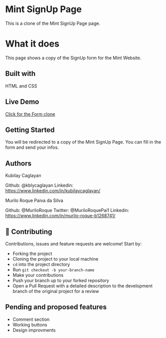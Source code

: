 # Mint SignUp Page
This is a clone of the Mint SignUp Page page.

# What it does
This page shows a copy of the SignUp form for the Mint Website.

## Built with
HTML and CSS

## Live Demo
[Click for the Form clone](https://rawcdn.githack.com/MuriloRoque/signup-form/3598a9dfce2d2af0f28fe848e748ff37f427efc9/index.html)

## Getting Started
You will be redirected to a copy of the Mint SignUp Page. You can fill in the form and send your infos.

## Authors
Kubilay Caglayan

Github: @kblycaglayan
Linkedin: https://www.linkedin.com/in/kubilaycaglayan/

Murilo Roque Paiva da Silva

Github: @MuriloRoque
Twitter: @MuriloRoquePai1
Linkedin: https://www.linkedin.com/in/murilo-roque-b1268741/

## 🤝 Contributing

Contributions, issues and feature requests are welcome! Start by:
* Forking the project
* Cloning the project to your local machine
* `cd` into the project directory
* Run `git checkout -b your-branch-name`
* Make your contributions
* Push your branch up to your forked repository
* Open a Pull Request with a detailed description to the development branch of the original project for a review

## Pending and proposed features
* Comment section
* Working buttons
* Design improvments

